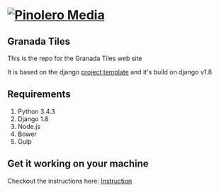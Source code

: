# [![Pinolero Media](https://cloud.githubusercontent.com/assets/4844997/9451171/3ba44648-4a6a-11e5-8ddb-9a1438b1bb72.png)](http://pinoleromedia.com)

## Granada Tiles
This is the repo for the Granada Tiles web site

It is based on the django [project template](https://github.com/LRPalacios/django-project-template) and it's build on django v1.8

## Requirements

1. Python 3.4.3
1. Django 1.8
1. Node.js
1. Bower
1. Gulp

## Get it working on your machine
Checkout the instructions here: [Instruction](https://github.com/PinoleroMedia/our-wiki/wiki/2.-Get-an-existing-repo-on-your-machine)